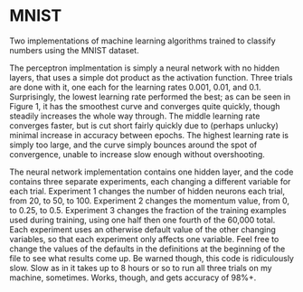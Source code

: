 # MNIST
Two implementations of machine learning algorithms trained to classify numbers using the MNIST dataset.

The perceptron implmentation is simply a neural network with no hidden layers, that uses a simple dot product as the activation function.
Three trials are done with it, one each for the learning rates 0.001, 0.01, and 0.1. Surprisingly, the lowest learning rate performed
the best; as can be seen in Figure 1, it has the smoothest curve and converges quite quickly, though steadily increases the whole way
through. The middle learning rate converges faster, but is cut short fairly quickly due to (perhaps unlucky) minimal increase in accuracy
between epochs. The highest learning rate is simply too large, and the curve simply bounces around the spot of convergence, unable to
increase slow enough without overshooting.

The neural network implementation contains one hidden layer, and the code contains three separate experiments, each changing a different
variable for each trial. Experiment 1 changes the number of hidden neurons each trial, from 20, to 50, to 100. Experiment 2 changes the
momentum value, from 0, to 0.25, to 0.5. Experiment 3 changes the fraction of the training examples used during training, using one half
then one fourth of the 60,000 total. Each experiment uses an otherwise default value of the other changing variables, so that each
experiment only affects one variable. Feel free to change the values of the defaults in the definitions at the beginning of the file to
see what results come up. Be warned though, this code is ridiculously slow. Slow as in it takes up to 8 hours or so to run all three
trials on my machine, sometimes. Works, though, and gets accuracy of 98%+.
